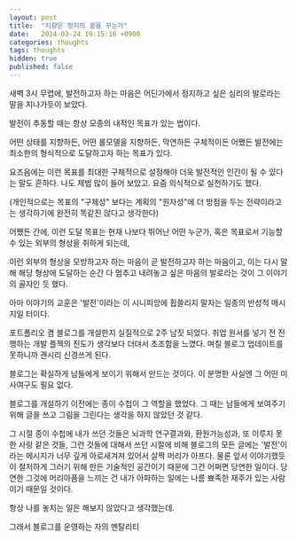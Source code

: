 ```yaml
---
layout: post
title:  "지향은 정지의 꿈을 꾸는가"
date:   2024-03-24 19:15:16 +0900
categories: thoughts
tags: thoughts
hidden: true
published: false
---
```


새벽 3시 무렵에, 발전하고자 하는 마음은 어딘가에서 정지하고 싶은 심리의 발로라는 말을 지나가듯이 보았다.

발전이 추동할 때는 항상 모종의 내적인 목표가 있는 법이다.

어떤 상태를 지향하든, 어떤 롤모델을 지향하든, 막연하든 구체적이든 어쨌든 발전에는 최소한의 형식적으로 도달하고자 하는 목표가 있다. 

요즈음에는 이런 목표를 최대한 구체적으로 설정해야 더욱 발전적인 인간이 될 수 있다는 말도 흔하다. 나도 제법 많이 들어 보았고. 요즘 의식적으로 
실천하기도 했다. 

(개인적으로는 목표의 "구체성" 보다는 계획의 "원자성"에 더 방점을 두는 전략이라고는 생각하기에 완전히 똑같진 않다고 생각한다)

어쨌든 간에, 이런 도달 목표는 현재 나보다 뛰어난 어떤 누군가, 혹은 목표로서 기능할 수 있는 외부의 형상을 취하게 되는데, 

이런 외부의 형상을 모방하고자 하는 마음이 곧 발전하고자 하는 마음이고, 이는 다시 말해 해당 형상에 도달하는 순간 다 멈추고 내려놓고 싶은 마음의 발로라는 것이 그 이야기의 골자인 듯 했다.

아마 이야기의 교훈은 '발전'이라는 이 시니피앙에 휩쓸리지 말자는 일종의 반성적 메시지일 터이다. 

포트폴리오 겸 블로그를 개설한지 실질적으로 2주 남짓 되었다. 취업 원서를 넣기 전 진행하는 개발 플젝의 진도가 생각보다 더뎌서 초조함을 느꼈다. 며칠 블로그 업데이트를 못하니까 괜시리 신경쓰게 된다. 

블로그는 확실하게 남들에게 보이기 위해서 만드는 것이다. 이 분명한 사실엔 그 어떤 미사여구도 필요 없다. 

블로그를 개설하기 이전에는 종이 수첩이 그 역할을 했었다. 그 때는 남들에게 보여주기 위해 글을 쓰고 그림을 그린다는 생각을 하지 않았던 것 같다. 

그 시절 종이 수첩에 내가 쓰던 것들은 뇌과학 연구결과와, 환원가능성과, 또 이루지 못한 사랑 같은 것들, 그런 것들에 대해서 쓰던 시절에 비해 블로그의 모든 글에는 '발전'이라는 메시지가 너무 깊게 아로새겨져 있어서 살짝 머리가 아프다. 물론 앞서 이야기했듯이 철저하게 그러기 위해 만든 기술적인 공간이기 때문에 그건 어쩌면 당연한 일이다. 당연한 그것에 머리아픔을 느끼는 건 내가 아파하는 일에는 나름 뾰족한 재주가 있는 사람이기 때문일 것이다.

항상 나를 놓치는 일은 해보지 않았다고 생각했는데.












그래서 블로그를 운영하는 자의 멘탈리티





